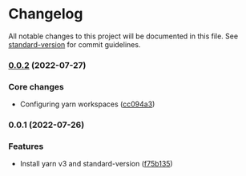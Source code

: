 # Changelog

All notable changes to this project will be documented in this file. See [standard-version](https://github.com/conventional-changelog/standard-version) for commit guidelines.

### [0.0.2](https://github.com/bcentdev/to-do-list/compare/v0.0.1...v0.0.2) (2022-07-27)


### Core changes

* Configuring yarn workspaces ([cc094a3](https://github.com/bcentdev/to-do-list/commit/cc094a3b26bbe2521d0351b815c659ce1684fb2c))

### 0.0.1 (2022-07-26)


### Features

* Install yarn v3 and standard-version ([f75b135](https://github.com/bcentdev/to-do-list/commit/f75b135cc661d2786179bb8639cfb1f48436f91f))
